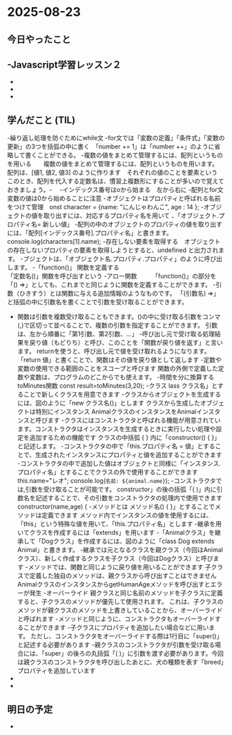 # 2025-08-23

## 今日やったこと
-Javascript学習レッスン２
-
-
-
-

## 学んだこと (TIL)　
-繰り返し処理を防ぐためにwhile文
-for文では「変数の定義」「条件式」「変数の更新」の3つを括弧の中に書く　「number += 1」は「number ++」のように省略して書くことができる。
-複数の値をまとめて管理するには、配列というものを用いる　　複数の値をまとめて管理するには、配列というものを用います。
配列は、[値1, 値2, 値3] のように作ります　それぞれの値のことを要素という　　このとき、配列を代入する定数名は、慣習上複数形にすることが多いので覚えておきましょう。-　
-インデックス番号はoから始まる　左から右に
-配列とfor文　変数の値は0から始めることに注意
-オブジェクトはプロパティと呼ばれる名前をつけて管理　onst character = {name: "にんじゃわんこ", age : 14 };
-オブジェクトの値を取り出すには、対応するプロパティ名を用いて 、「オブジェクト.プロパティ名= 新しい値」
-配列の中のオブジェクトのプロパティの値を取り出すには、「配列[インデックス番号].プロパティ名」と書きます。　console.log(characters[1].name);
-存在しない要素を取得する　オブジェクトの存在しないプロパティの要素を取得しようとすると、undefined と出力されます。
-ブジェクトは、「オブジェクト名.プロパティ.プロパティ」のように呼び出します。
-「function()」 関数を定義する　　　　　　　　　　　　　　　　　　　　　　　　　　　　　　　　　　　　　　　　　　　「定数名()」関数を呼び出すという
-アロー関数　　　「function()」の部分を「() =>」としても、これまでと同じように関数を定義することができます。
-引数（ひきすう）とは関数に与える追加情報のようなものです。  「(引数名) =>」と括弧の中に引数名を書くことで引数を受け取ることができます。
- 関数は引数を複数受け取ることもできます。()の中に受け取る引数をコンマ(,)で区切って並べることで、複数の引数を指定することができます。
引数は、左から順番に「第1引数、第2引数、...」
-呼び出し元で受け取る処理結果を戻り値（もどりち）と呼び、このことを「関数が戻り値を返す」と言います。  returnを使うと、呼び出し元で値を受け取れるようになります。
「return 値」と書くことで、関数はその値を戻り値として返します
-定数や変数の使用できる範囲のことをスコープと呼びます   関数の外側で定義した定数や変数は、プログラムのどこからでも使えます。
-時間を分に換算するtoMinutes関数   const result=toMinutes(3,20);
-クラス  lass クラス名」とすることで新しくクラスを用意できます
-クラスからオブジェクトを生成するには、図のように「new クラス名()」とします  クラスから生成したオブジェクトは特別にインスタンス  AnimalクラスのインスタンスをAnimalインスタンスと呼びます
-クラスにはコンストラクタと呼ばれる機能が用意されています。コンストラクタはインスタンスを生成するときに実行したい処理や設定を追加するための機能です  クラスの中括弧 { } 内に「constructor() { }」と記述します。
-コンストラクタの中で「this.プロパティ名 = 値」とすることで、生成されたインスタンスにプロパティと値を追加することができます
-コンストラクタの中で追加した値はオブジェクトと同様に「インスタンス.プロパティ名」とすることでクラスの外で使用することができます  this.name="レオ";   console.log(`名前: ${animal.name}`);
-コンストラクタでは,引数を受け取ることが可能です。 constructor」の後の括弧「( )」内に引数名を記述することで、その引数をコンストラクタの処理内で使用できますconstructor(name,age) {
-メソッドとは  メソッド名() { }」とすることでメソッドは定義できます  メソッド内でインスタンスの値を使用するには、「this」という特殊な値を用いて、「this.プロパティ名」とします
-継承を用いてクラスを作成するには「extends」を用います
-「Animalクラス」を継承して「Dogクラス」を作成するには、図のように「class Dog extends Animal」と書きます。
-継承では元となるクラスを親クラス（今回はAnimalクラス）、新しく作成するクラスを子クラス（今回はDogクラス）と呼びます
-メソッドでは、関数と同じように戻り値を用いることができます  子クラスで定義した独自のメソッドは、親クラスから呼び出すことはできません AnimalクラスのインスタンスからgetHumanAgeメソッドを呼び出すとエラーが発生
-オーバーライド
親クラスと同じ名前のメソッドを子クラスに定義すると、子クラスのメソッドが優先して使用されます。
これは、子クラスのメソッドが親クラスのメソッドを上書きしていることから、オーバーライドと呼ばれます
-メソッドと同じように、コンストラクタもオーバーライドすることができます
-子クラスにプロパティを追加したい場合などに用います。
ただし、コンストラクタをオーバーライドする際は1行目に「super()」と記述する必要があります
-親クラスのコンストラクタが引数を受け取る場合には、「super」の後ろの丸括弧「( )」に引数を渡す必要があります。今回は親クラスのコンストラクタを呼び出したあとに、犬の種類を表す「breed」プロパティを追加しています
-
-


## 明日の予定
-
